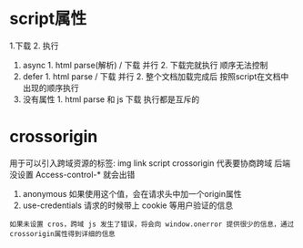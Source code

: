 # script属性
1.下载 2. 执行
  1. async
    1. html parse(解析) / 下载  并行
    2. 下载完就执行 顺序无法控制
  2. defer
    1. html parse / 下载  并行
    2. 整个文档加载完成后 按照script在文档中出现的顺序执行
  3. 没有属性
    1. html parse 和 js 下载 执行都是互斥的

# crossorigin
  用于可以引入跨域资源的标签: img link script
  crossorigin 代表要协商跨域
  后端没设置 Access-control-* 就会出错
  1. anonymous
    如果使用这个值，会在请求头中加一个origin属性
  2. use-credentials
    请求的时候带上 cookie 等用户验证的信息

    如果未设置 cros，跨域 js 发生了错误，将会向 window.onerror 提供很少的信息，通过crossorigin属性得到详细的信息
